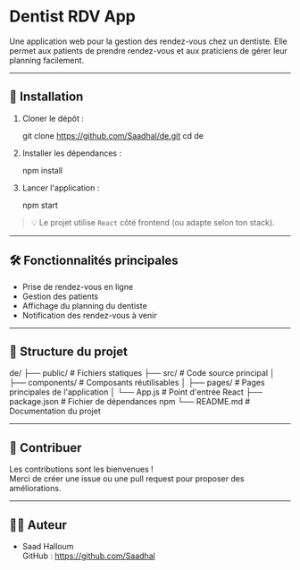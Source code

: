 # Dentist RDV App

Une application web pour la gestion des rendez-vous chez un dentiste. Elle permet aux patients de prendre rendez-vous et aux praticiens de gérer leur planning facilement.

---

## 🚀 Installation

1. Cloner le dépôt :

   git clone https://github.com/Saadhal/de.git
   cd de

2. Installer les dépendances :

   npm install

3. Lancer l'application :

   npm start

> 💡 Le projet utilise `React` côté frontend (ou adapte selon ton stack).

---

## 🛠 Fonctionnalités principales

- Prise de rendez-vous en ligne
- Gestion des patients
- Affichage du planning du dentiste
- Notification des rendez-vous à venir

---

## 📁 Structure du projet

de/
├── public/             # Fichiers statiques
├── src/                # Code source principal
│   ├── components/     # Composants réutilisables
│   ├── pages/          # Pages principales de l'application
│   └── App.js          # Point d'entrée React
├── package.json        # Fichier de dépendances npm
└── README.md           # Documentation du projet

---

## 🤝 Contribuer

Les contributions sont les bienvenues !  
Merci de créer une issue ou une pull request pour proposer des améliorations.

---

## 👨‍💻 Auteur

- Saad Halloum  
GitHub : https://github.com/Saadhal
